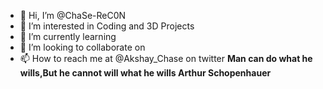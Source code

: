 - 👋 Hi, I’m @ChaSe-ReC0N
- 👀 I’m interested in Coding and 3D Projects
- 🌱 I’m currently learning 
- 💞️ I’m looking to collaborate on
- 📫 How to reach me at @Akshay_Chase on twitter
<b>Man can do what he wills,But he cannot will what he wills Arthur Schopenhauer</b>
<!---ChaSe-ReC0N/ChaSe-ReC0N is a ✨ special ✨ repository because its `README.md` (this file) appears on your GitHub profile.
You can click the Preview link to take a look at your changes.
--->
